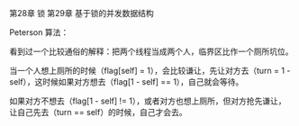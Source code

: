 第28章 锁
第29章 基于锁的并发数据结构

Peterson 算法：

看到过一个比较通俗的解释：把两个线程当成两个人，临界区比作一个厕所坑位。

当一个人想上厕所的时候（flag[self] = 1），会比较谦让，先让对方去（turn = 1 - self），这时候如果对方想去（flag[1 - self] == 1），自己就会等待。

如果对方不想去（flag[1 - self] != 1），或者对方也想上厕所，但对方抢先谦让，让自己先去（turn == self）的时候，自己才会去。

